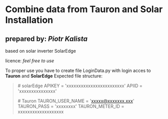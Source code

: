 # Combine data from Tauron and Solar Installation
## prepared by: *Piotr Kalista*

based on solar inverter SolarEdge

licence: *feel free to use*

To proper use you have to create file LoginData.py 
with login acces to **Tauron** and **SolarEdge**
Expected file structure:
> 
> \# solarEdge 
> APIKEY = 'xxxxxxxxxxxxxxxxxxxxxxxx'
> APIID = 'xxxxxxxxxxxxxxx'
>
>
> \# Tauron
> TAURON_USER_NAME = 'xxxxx@xxxxxxx.xxx'
> TAURON_PASS = 'xxxxxxxx'
> TAURON_METER_ID = xxxxxxxxxxxxxxxxxxx 


